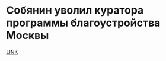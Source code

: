 # Собянин уволил куратора программы благоустройства Москвы



[LINK](https://varlamov.ru/1919255.html)